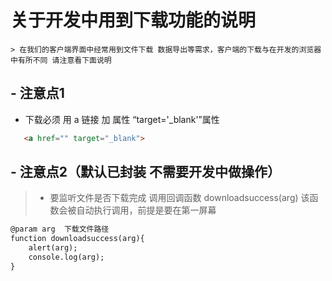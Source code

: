 # 关于开发中用到下载功能的说明

    > 在我们的客户端界面中经常用到文件下载 数据导出等需求，客户端的下载与在开发的浏览器中有所不同 请注意看下面说明


## - 注意点1

  - 下载必须 用 a 链接 加 属性 “target='_blank'”属性 
```` html
   <a href="" target="_blank">

````

## - 注意点2（默认已封装 不需要开发中做操作）

   > - 要监听文件是否下载完成 调用回调函数 downloadsuccess(arg) 该函数会被自动执行调用，前提是要在第一屏幕

```` html
@param arg  下载文件路径
function downloadsuccess(arg){ 
    alert(arg);
    console.log(arg);
} 

```` 